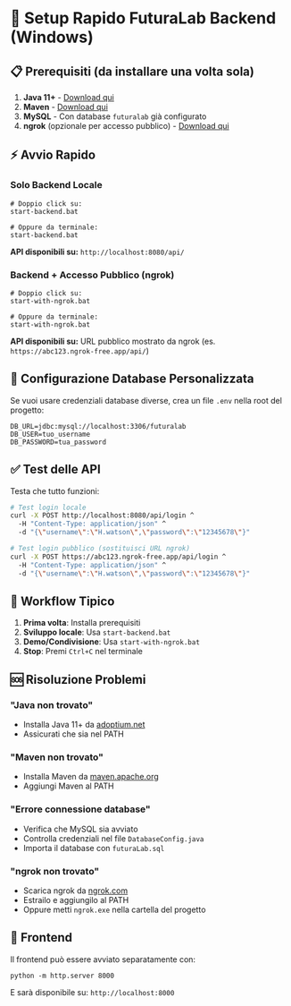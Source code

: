 # 🚀 Setup Rapido FuturaLab Backend (Windows)

## 📋 Prerequisiti (da installare una volta sola)

1. **Java 11+** - [Download qui](https://adoptium.net/)
2. **Maven** - [Download qui](https://maven.apache.org/download.cgi) 
3. **MySQL** - Con database `futuralab` già configurato
4. **ngrok** (opzionale per accesso pubblico) - [Download qui](https://ngrok.com/download)

## ⚡ Avvio Rapido

### Solo Backend Locale
```batch
# Doppio click su:
start-backend.bat

# Oppure da terminale:
start-backend.bat
```

**API disponibili su:** `http://localhost:8080/api/`

### Backend + Accesso Pubblico (ngrok)
```batch
# Doppio click su:
start-with-ngrok.bat

# Oppure da terminale:
start-with-ngrok.bat
```

**API disponibili su:** URL pubblico mostrato da ngrok (es. `https://abc123.ngrok-free.app/api/`)

## 🔧 Configurazione Database Personalizzata

Se vuoi usare credenziali database diverse, crea un file `.env` nella root del progetto:

```env
DB_URL=jdbc:mysql://localhost:3306/futuralab
DB_USER=tuo_username
DB_PASSWORD=tua_password
```

## ✅ Test delle API

Testa che tutto funzioni:

```bash
# Test login locale
curl -X POST http://localhost:8080/api/login ^
  -H "Content-Type: application/json" ^
  -d "{\"username\":\"H.watson\",\"password\":\"12345678\"}"

# Test login pubblico (sostituisci URL ngrok)
curl -X POST https://abc123.ngrok-free.app/api/login ^
  -H "Content-Type: application/json" ^
  -d "{\"username\":\"H.watson\",\"password\":\"12345678\"}"
```

## 🔄 Workflow Tipico

1. **Prima volta**: Installa prerequisiti
2. **Sviluppo locale**: Usa `start-backend.bat`
3. **Demo/Condivisione**: Usa `start-with-ngrok.bat`
4. **Stop**: Premi `Ctrl+C` nel terminale

## 🆘 Risoluzione Problemi

### "Java non trovato"
- Installa Java 11+ da [adoptium.net](https://adoptium.net/)
- Assicurati che sia nel PATH

### "Maven non trovato"  
- Installa Maven da [maven.apache.org](https://maven.apache.org/download.cgi)
- Aggiungi Maven al PATH

### "Errore connessione database"
- Verifica che MySQL sia avviato
- Controlla credenziali nel file `DatabaseConfig.java`
- Importa il database con `futuraLab.sql`

### "ngrok non trovato"
- Scarica ngrok da [ngrok.com](https://ngrok.com/download)
- Estrailo e aggiungilo al PATH
- Oppure metti `ngrok.exe` nella cartella del progetto

## 📱 Frontend

Il frontend può essere avviato separatamente con:
```batch
python -m http.server 8000
```

E sarà disponibile su: `http://localhost:8000` 